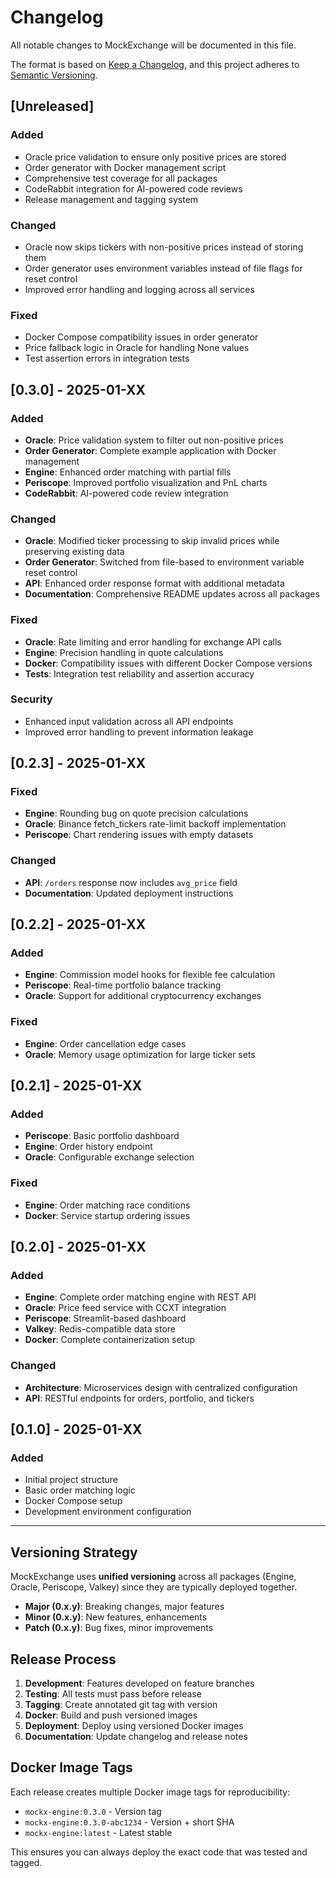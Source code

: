 # Changelog

All notable changes to MockExchange will be documented in this file.

The format is based on [Keep a Changelog](https://keepachangelog.com/en/1.0.0/),
and this project adheres to [Semantic Versioning](https://semver.org/spec/v2.0.0.html).

## [Unreleased]

### Added
- Oracle price validation to ensure only positive prices are stored
- Order generator with Docker management script
- Comprehensive test coverage for all packages
- CodeRabbit integration for AI-powered code reviews
- Release management and tagging system

### Changed
- Oracle now skips tickers with non-positive prices instead of storing them
- Order generator uses environment variables instead of file flags for reset control
- Improved error handling and logging across all services

### Fixed
- Docker Compose compatibility issues in order generator
- Price fallback logic in Oracle for handling None values
- Test assertion errors in integration tests

## [0.3.0] - 2025-01-XX

### Added
- **Oracle**: Price validation system to filter out non-positive prices
- **Order Generator**: Complete example application with Docker management
- **Engine**: Enhanced order matching with partial fills
- **Periscope**: Improved portfolio visualization and PnL charts
- **CodeRabbit**: AI-powered code review integration

### Changed
- **Oracle**: Modified ticker processing to skip invalid prices while preserving existing data
- **Order Generator**: Switched from file-based to environment variable reset control
- **API**: Enhanced order response format with additional metadata
- **Documentation**: Comprehensive README updates across all packages

### Fixed
- **Oracle**: Rate limiting and error handling for exchange API calls
- **Engine**: Precision handling in quote calculations
- **Docker**: Compatibility issues with different Docker Compose versions
- **Tests**: Integration test reliability and assertion accuracy

### Security
- Enhanced input validation across all API endpoints
- Improved error handling to prevent information leakage

## [0.2.3] - 2025-01-XX

### Fixed
- **Engine**: Rounding bug on quote precision calculations
- **Oracle**: Binance fetch_tickers rate-limit backoff implementation
- **Periscope**: Chart rendering issues with empty datasets

### Changed
- **API**: `/orders` response now includes `avg_price` field
- **Documentation**: Updated deployment instructions

## [0.2.2] - 2025-01-XX

### Added
- **Engine**: Commission model hooks for flexible fee calculation
- **Periscope**: Real-time portfolio balance tracking
- **Oracle**: Support for additional cryptocurrency exchanges

### Fixed
- **Engine**: Order cancellation edge cases
- **Oracle**: Memory usage optimization for large ticker sets

## [0.2.1] - 2025-01-XX

### Added
- **Periscope**: Basic portfolio dashboard
- **Engine**: Order history endpoint
- **Oracle**: Configurable exchange selection

### Fixed
- **Engine**: Order matching race conditions
- **Docker**: Service startup ordering issues

## [0.2.0] - 2025-01-XX

### Added
- **Engine**: Complete order matching engine with REST API
- **Oracle**: Price feed service with CCXT integration
- **Periscope**: Streamlit-based dashboard
- **Valkey**: Redis-compatible data store
- **Docker**: Complete containerization setup

### Changed
- **Architecture**: Microservices design with centralized configuration
- **API**: RESTful endpoints for orders, portfolio, and tickers

## [0.1.0] - 2025-01-XX

### Added
- Initial project structure
- Basic order matching logic
- Docker Compose setup
- Development environment configuration

---

## Versioning Strategy

MockExchange uses **unified versioning** across all packages (Engine, Oracle, Periscope, Valkey) since they are typically deployed together.

- **Major (0.x.y)**: Breaking changes, major features
- **Minor (0.x.y)**: New features, enhancements
- **Patch (0.x.y)**: Bug fixes, minor improvements

## Release Process

1. **Development**: Features developed on feature branches
2. **Testing**: All tests must pass before release
3. **Tagging**: Create annotated git tag with version
4. **Docker**: Build and push versioned images
5. **Deployment**: Deploy using versioned Docker images
6. **Documentation**: Update changelog and release notes

## Docker Image Tags

Each release creates multiple Docker image tags for reproducibility:

- `mockx-engine:0.3.0` - Version tag
- `mockx-engine:0.3.0-abc1234` - Version + short SHA
- `mockx-engine:latest` - Latest stable

This ensures you can always deploy the exact code that was tested and tagged.
